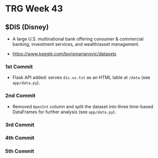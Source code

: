 # TRG Week 43

## $DIS (Disney)

- A large U.S. multinational bank offering consumer & commercial banking, investment services, and wealth/asset management.

- https://www.kaggle.com/borismarjanovic/datasets

### 1st Commit

- Flask API added: serves `dis.us.txt` as an HTML table at `/data` (see `app/data.py`).

### 2nd Commit

- Removed `OpenInt` column and split the dataset into three time-based DataFrames for further analysis (see `app/data.py`).

### 3rd Commit

### 4th Commit

### 5th Commit